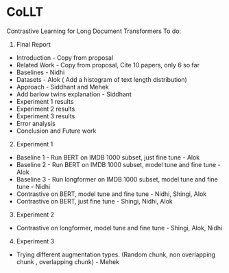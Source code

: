 # CoLLT
Contrastive Learning for Long Document Transformers 
To do:
1. Final Report
  * Introduction - Copy from proposal
  * Related Work - Copy from proposal, Cite 10 papers, only 6 so far
  * Baselines - Nidhi
  * Datasets - Alok ( Add a histogram of text length distribution)
  * Approach - Siddhant and Mehek
  * Add barlow twins explanation - Siddhant
  * Experiment 1 results
  * Experiment 2 results
  * Experiment 3 results
  * Error analysis
  * Conclusion and Future work
2. Experiment 1
  * Baseline 1 - Run BERT on IMDB 1000 subset, just fine tune - Alok
  * Baseline 2 - Run BERT on IMDB 1000 subset, model tune and fine tune - Alok
  * Baseline 3 - Run longformer on IMDB 1000 subset, model tune and fine tune - Nidhi
  * Contrastive on BERT, model tune and fine tune - Nidhi, Shingi, Alok
  * Contrastive on BERT, just fine tune - Shingi, Nidhi, Alok
3. Experiment 2
  * Contrastive on longformer, model tune and fine tune - Shingi, Alok, Nidhi
4. Experiment 3
  * Trying different augmentation types. (Random chunk, non overlapping chunk , overlapping chunk) - Mehek
